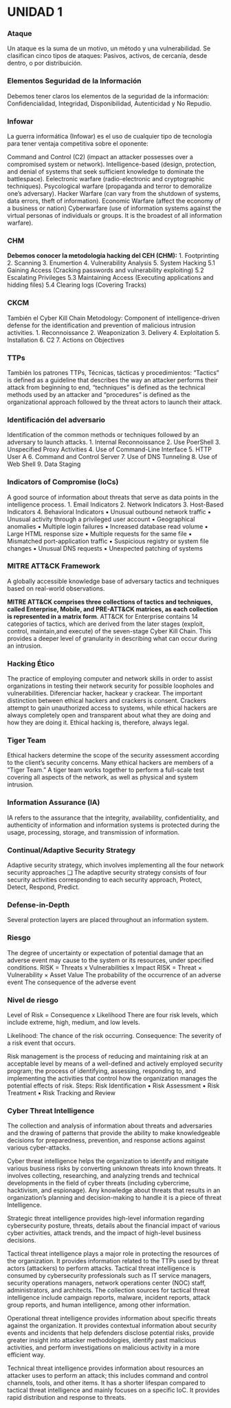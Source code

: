 <h1>UNIDAD 1</h1>

<h3>Ataque</h3>
<p>Un ataque es la suma de un motivo, un método y una vulnerabilidad.
Se clasifican cinco tipos de ataques:
Pasivos, activos, de cercanía, desde dentro, o por distribuición.</p>

<h3>Elementos Seguridad de la Información</h3>
<p>Debemos tener claros los elementos de la seguridad de la información:
Confidencialidad, Integridad, Disponibilidad, Autenticidad y No Repudio.</p> 

<h3>Infowar</h3>
<p>La guerra informática (Infowar) es el uso de cualquier tipo de tecnología para tener 
ventaja competitiva sobre el oponente:

Command and Control (C2) (impact an attacker possesses over a compromised system or network).
Intelligence-based (design, protection, and denial of systems that seek sufficient knowledge to 
dominate the battlespace).
Eelectronic warfare (radio-electronic and cryptographic techniques).
Psycological warfare (propaganda and terror to demoralize one’s adversary).
Hacker Warfare (can vary from the shutdown of systems, data errors, theft of information).
Economic Warfare (affect the economy of a business or nation)
Cyberwarfare (use of information systems against the virtual personas of individuals or groups. It is 
the broadest of all information warfare).</p>

<h3>CHM</h3>
<p><strong>Debemos conocer la metodología hacking del CEH (CHM):</strong>
1. Footprinting
2. Scanning
3. Enumertion
4. Vulnerability Analysis
5. System Hacking
  5.1 Gaining Access (Cracking passwords and vulnerability exploiting)
  5.2 Escalating Privileges
  5.3 Maintaining Access (Executing applications and hidding files)
  5.4 Clearing logs (Covering Tracks)</p>

<h3>CKCM</h3>
<p>También el Cyber Kill Chain Metodology:
Component of intelligence-driven defense for the identification and prevention of malicious 
intrusion activities.
1. Reconnoissance
2. Weaponization
3. Delivery
4. Exploitation
5. Installation
6. C2
7. Actions on Objectives</p>

<h3>TTPs</h3>
<p>También los patrones TTPs, Técnicas, tácticas y procedimientos:
“Tactics” is defined as a guideline that describes the way an attacker performs their attack 
from beginning to end, “techniques” is defined as the technical methods used by an attacker and 
“procedures” is defined as the organizational approach followed by the threat actors to launch 
their attack.</p>

<h3>Identificación del adversario</h3>
<p>Identification of the common methods or techniques followed by an adversary to launch attacks.
1. Internal Reconnoissance
2. Use PoerShell
3. Unspecified Proxy Activities
4. Use of Command-Line Interface
5. HTTP User A
6. Command and Control Server
7. Use of DNS Tunneling
8. Use of Web Shell
9. Data Staging</p>

<h3>Indicators of Compromise (IoCs)</h3>
<p>A good source of information about threats that serve as data points in the intelligence process.
1. Email Indicators
2. Network Indicators
3. Host-Based Indicators
4. Behavioral Indicators
 ▪ Unusual outbound network traffic 
 ▪ Unusual activity through a privileged user account 
 ▪ Geographical anomalies 
 ▪ Multiple login failures
 ▪ Increased database read volume 
 ▪ Large HTML response size 
 ▪ Multiple requests for the same file 
 ▪ Mismatched port-application traffic 
 ▪ Suspicious registry or system file changes 
 ▪ Unusual DNS requests 
 ▪ Unexpected patching of systems</p>

<h3>MITRE ATT&CK Framework</h3>
<p>A globally accessible knowledge base of adversary tactics and techniques based on real-world 
observations.</p>

<strong>MITRE ATT&CK comprises three collections of tactics and techniques, called Enterprise, Mobile, 
and PRE-ATT&CK matrices, as each collection is represented in a matrix form</strong>. ATT&CK for Enterprise contains 14 categories of tactics, which are derived from the later stages (exploit, control, maintain,and execute) of the seven-stage Cyber Kill Chain. This provides a deeper level of granularity in describing what can occur during an intrusion.</p>

<h3>Hacking Ético</h3>
<p>The practice of employing computer and network skills in order to assist organizations in testing their network security for possible loopholes and vulnerabilities. Diferenciar hacker, hackear y crackear.
The important distinction between ethical hackers and crackers is consent. Crackers attempt to gain 
unauthorized access to systems, while ethical hackers are always completely open and transparent about 
what they are doing and how they are doing it. Ethical hacking is, therefore, always legal.</p>

<h3>Tiger Team</h3>
<p>Ethical hackers determine the scope of the security assessment according to the client’s security 
concerns. Many ethical hackers are members of a “Tiger Team.” A tiger team works together to perform 
a full-scale test covering all aspects of the network, as well as physical and system intrusion.</p> 

<h3>Information Assurance (IA)</h3>
<p>IA refers to the assurance that the integrity, availability, confidentiality, and authenticity of 
information and information systems is protected during the usage, processing, storage, and transmission
of information.</p>

<h3>Continual/Adaptive Security Strategy</h3>
<p>Adaptive security strategy, which involves implementing all the four network security approaches
❑ The adaptive security strategy consists of four security activities corresponding to each security 
approach, Protect, Detect, Respond, Predict. </p>

<h3>Defense-in-Depth</h3>
Several protection layers are placed throughout an information system.

<h3>Riesgo</h3>
<p>The degree of uncertainty or expectation of potential damage that an adverse event may cause to the 
system or its resources, under specified conditions.
RISK = Threats x Vulnerabilities x Impact
RISK = Threat × Vulnerability × Asset Value
The probability of the occurrence of an adverse event 
The consequence of the adverse event</p>

<h3>Nivel de riesgo</h3>
<p>Level of Risk = Consequence x Likelihood
There are four risk levels, which include extreme, high, medium, and low levels.

Likelihood: The chance of the risk occurring.
Consequence: The severity of a risk event that occurs.

Risk management is the process of reducing and maintaining risk at an acceptable level by means of a well-defined and actively employed security program; the process of identifying, assessing, responding to, and implementing the activities that control how the organization manages the potential effects of risk. Steps:
Risk Identification ▪ Risk Assessment ▪ Risk Treatment ▪ Risk Tracking and Review

<h3>Cyber Threat Intelligence</h3>
<p>The collection and analysis of information about threats and adversaries and the drawing of patterns that provide the ability to make knowledgeable decisions for preparedness, prevention, and response actions against various cyber-attacks.

Cyber threat intelligence helps the organization to identify and mitigate various business risks by converting unknown threats into known threats. It involves collecting, researching, and analyzing trends and technical developments in the field of cyber threats (including cybercrime, hacktivism, and espionage). Any knowledge about threats that results in an organization’s planning and decision-making to handle it is a piece of threat Intelligence.

Strategic threat intelligence provides high-level information regarding cybersecurity posture, threats, details about the financial impact of various cyber activities, attack trends, and the impact of high-level business decisions.

Tactical threat intelligence plays a major role in protecting the resources of the organization. It provides information related to the TTPs used by threat actors (attackers) to perform attacks. Tactical threat intelligence is consumed by cybersecurity professionals such as IT service managers, security operations managers, network operations center (NOC) staff, administrators, and architects. The collection sources for tactical threat intelligence include campaign reports, malware, incident reports, attack group reports, and human intelligence, among other information.

Operational threat intelligence provides information about specific threats against the organization. It provides contextual information about security events and incidents that help defenders disclose potential risks, provide greater insight into attacker methodologies, identify past malicious activities, and perform investigations on malicious activity in a more efficient way.

Technical threat intelligence provides information about resources an attacker uses to perform an attack; this includes command and control channels, tools, and other items. It has a shorter lifespan compared to tactical threat intelligence and mainly focuses on a specific IoC. It provides rapid distribution and response to threats.










